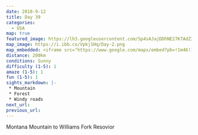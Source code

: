 ```yaml
---
date: 2018-9-12
title: Day 39
categories:
  - USA
map: true
featured_image: https://lh3.googleusercontent.com/Sp4sAJajDDhNE27K7AdZ3YPtbiAA80DHEGdjF9PApoaTi5TWwh40PEXUBZgVinxteuPEU2bvJWyp4INXeJ-BVYnhHT4aB7TYFW6IyPO3tnCdEoN7sfKL3TxLuDCG7GWOBSU4KeHxZ4uY-cxRu7EawvEtJ8fdSmNskxWbVweesmHHBLg0rdEG7ftlfDgd0GqpSE3I2oUDp4WlxSLOBChB8_gLTsF388Vpa3pZIsRxggP89x1FJWxsqKe9RlPE1NPv70pg31aB5NzNlWeyoyns3sEIRGG8AahQ8w_mrcKKz7vKw5QBegKaYQMv8w76d-4ivxdDV1Oema2bZvV7tFj_1Uw4_8Yxd-tgU3xJT88CvWZf_iqOmIUM4K3AfsNqjKcPJGNkz9iMUzW26bw1d9gi7a1BqISvlKokQLR-1G4u1anJfRvWwEWe2MR-CiAMbv9FbgZCneWpqGBFT-ekoMraf7RzCiWmNcdbph4ZcYQnLqFrnkJp_4hN0oQxSqBo2lq6gp9pLv39ko2x4AI6GvhR1SXE0-0AGeFLAZQBRNBld9lBAjIr_Hk73IRt8dME4L71q1vwttbw1OiFZ8ZP-wD_iuinpvxJ5DdvusUrDfwUvoFotGux2fTbhfgT6cqzEVlGXwoDI163-wg0E0XVIzKpJ1_Nlduae1cKq1BkL5koQysKDiRi=w1631-h1007-no
map_image: https://i.ibb.co/Vpkj1Hq/Day-2.png
map_embedded: <iframe src="https://www.google.com/maps/embed?pb=!1m46!1m12!1m3!1d391503.0715061006!2d-105.99191429763532!3d39.94993925623711!2m3!1f0!2f0!3f0!3m2!1i1024!2i768!4f13.1!4m31!3e0!4m5!1s0x876ba9ca85fb4895%3A0xefa49d55b6cbb1b1!2sMt%20Evans%2C%20Colorado%2080439%2C%20USA!3m2!1d39.588300499999995!2d-105.64382859999999!4m5!1s0x87696242b2bd7871%3A0x9033f7dd407ea0d!2sSaint%20Catherine&#39;s%20Chapel%20on%20the%20Rock%2C%20Colorado%207%2C%20Allenspark%2C%20CO%2C%20USA!3m2!1d40.2469353!2d-105.535691!4m5!1s0x876965d6bb191a03%3A0xdb9698b7a9caac0c!2sEstes%20Park%2C%20CO%2C%20USA!3m2!1d40.3772059!2d-105.52166509999999!4m5!1s0x8769818358fac97d%3A0x8323c3b198872312!2sGrand%20Lake%2C%20CO%2C%20USA!3m2!1d40.252207299999995!2d-105.82306709999999!4m5!1s0x876a19023b3414e1%3A0x8d23b34a5e8531c2!2sWilliams%20Fork%20Reservoir%2C%20Colorado%2C%20USA!3m2!1d40.0147257!2d-106.2080897!5e0!3m2!1sen!2sau!4v1577449483317!5m2!1sen!2sau" width="100%" height="500" frameborder="0" style="border:0;" allowfullscreen=""></iframe>
distance: 200km
conditions: Sunny
difficulty (1-5): 1 
amaze (1-5): 1
fun (1-5): 1
sights_markdown: |-
 * Mountain
 * Forest
 * Windy roads
next_url:
previous_url:
---
```

Montana Mountain to Williams Fork Resovior


